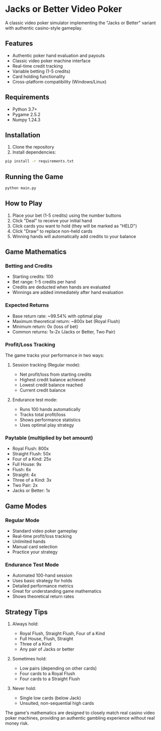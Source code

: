 # Jacks or Better Video Poker

A classic video poker simulator implementing the "Jacks or Better" variant with authentic casino-style gameplay.

## Features

- Authentic poker hand evaluation and payouts
- Classic video poker machine interface
- Real-time credit tracking
- Variable betting (1-5 credits)
- Card holding functionality
- Cross-platform compatibility (Windows/Linux)

## Requirements

- Python 3.7+
- Pygame 2.5.2
- Numpy 1.24.3

## Installation

1. Clone the repository
2. Install dependencies:
```bash
pip install -r requirements.txt
```

## Running the Game

```bash
python main.py
```

## How to Play

1. Place your bet (1-5 credits) using the number buttons
2. Click "Deal" to receive your initial hand
3. Click cards you want to hold (they will be marked as "HELD")
4. Click "Draw" to replace non-held cards
5. Winning hands will automatically add credits to your balance

## Game Mathematics

### Betting and Credits
- Starting credits: 100
- Bet range: 1-5 credits per hand
- Credits are deducted when hands are evaluated
- Winnings are added immediately after hand evaluation

### Expected Returns
- Base return rate: ~99.54% with optimal play
- Maximum theoretical return: ~800x bet (Royal Flush)
- Minimum return: 0x (loss of bet)
- Common returns: 1x-2x (Jacks or Better, Two Pair)

### Profit/Loss Tracking
The game tracks your performance in two ways:
1. Session tracking (Regular mode):
   - Net profit/loss from starting credits
   - Highest credit balance achieved
   - Lowest credit balance reached
   - Current credit balance

2. Endurance test mode:
   - Runs 100 hands automatically
   - Tracks total profit/loss
   - Shows performance statistics
   - Uses optimal play strategy

### Paytable (multiplied by bet amount)

- Royal Flush: 800x
- Straight Flush: 50x
- Four of a Kind: 25x
- Full House: 9x
- Flush: 6x
- Straight: 4x
- Three of a Kind: 3x
- Two Pair: 2x
- Jacks or Better: 1x

## Game Modes

### Regular Mode
- Standard video poker gameplay
- Real-time profit/loss tracking
- Unlimited hands
- Manual card selection
- Practice your strategy

### Endurance Test Mode
- Automated 100-hand session
- Uses basic strategy for holds
- Detailed performance metrics
- Great for understanding game mathematics
- Shows theoretical return rates

## Strategy Tips

1. Always hold:
   - Royal Flush, Straight Flush, Four of a Kind
   - Full House, Flush, Straight
   - Three of a Kind
   - Any pair of Jacks or better

2. Sometimes hold:
   - Low pairs (depending on other cards)
   - Four cards to a Royal Flush
   - Four cards to a Straight Flush

3. Never hold:
   - Single low cards (below Jack)
   - Unsuited, non-sequential high cards

The game's mathematics are designed to closely match real casino video poker machines, providing an authentic gambling experience without real money risk.
